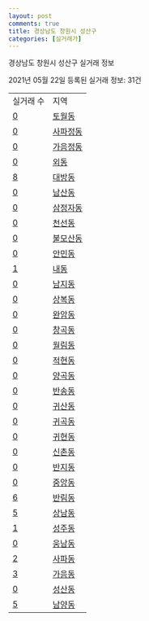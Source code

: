 ```yaml
---
layout: post
comments: true
title: 경상남도 창원시 성산구
categories: [실거래가]
---
```


경상남도 창원시 성산구 실거래 정보

2021년 05월 22일 등록된 실거래 정보: 31건


<table>
  <tr>
    <td>실거래 수</td>
    <td>지역</td>
  </tr>

  
  <tr>
    <td><a href="4812310100.html">0</a></td>
    <td><a href="4812310100.html">토월동</a></td>
  </tr>
    

  <tr>
    <td><a href="4812310200.html">0</a></td>
    <td><a href="4812310200.html">사파정동</a></td>
  </tr>
    

  <tr>
    <td><a href="4812310300.html">0</a></td>
    <td><a href="4812310300.html">가음정동</a></td>
  </tr>
    

  <tr>
    <td><a href="4812310400.html">0</a></td>
    <td><a href="4812310400.html">외동</a></td>
  </tr>
    

  <tr>
    <td><a href="4812310500.html">8</a></td>
    <td><a href="4812310500.html">대방동</a></td>
  </tr>
    

  <tr>
    <td><a href="4812310600.html">0</a></td>
    <td><a href="4812310600.html">남산동</a></td>
  </tr>
    

  <tr>
    <td><a href="4812310700.html">0</a></td>
    <td><a href="4812310700.html">삼정자동</a></td>
  </tr>
    

  <tr>
    <td><a href="4812310800.html">0</a></td>
    <td><a href="4812310800.html">천선동</a></td>
  </tr>
    

  <tr>
    <td><a href="4812310900.html">0</a></td>
    <td><a href="4812310900.html">불모산동</a></td>
  </tr>
    

  <tr>
    <td><a href="4812311000.html">0</a></td>
    <td><a href="4812311000.html">안민동</a></td>
  </tr>
    

  <tr>
    <td><a href="4812311100.html">1</a></td>
    <td><a href="4812311100.html">내동</a></td>
  </tr>
    

  <tr>
    <td><a href="4812311200.html">0</a></td>
    <td><a href="4812311200.html">남지동</a></td>
  </tr>
    

  <tr>
    <td><a href="4812311300.html">0</a></td>
    <td><a href="4812311300.html">상복동</a></td>
  </tr>
    

  <tr>
    <td><a href="4812311400.html">0</a></td>
    <td><a href="4812311400.html">완암동</a></td>
  </tr>
    

  <tr>
    <td><a href="4812311500.html">0</a></td>
    <td><a href="4812311500.html">창곡동</a></td>
  </tr>
    

  <tr>
    <td><a href="4812311600.html">0</a></td>
    <td><a href="4812311600.html">월림동</a></td>
  </tr>
    

  <tr>
    <td><a href="4812311700.html">0</a></td>
    <td><a href="4812311700.html">적현동</a></td>
  </tr>
    

  <tr>
    <td><a href="4812311800.html">0</a></td>
    <td><a href="4812311800.html">양곡동</a></td>
  </tr>
    

  <tr>
    <td><a href="4812311900.html">0</a></td>
    <td><a href="4812311900.html">반송동</a></td>
  </tr>
    

  <tr>
    <td><a href="4812312000.html">0</a></td>
    <td><a href="4812312000.html">귀산동</a></td>
  </tr>
    

  <tr>
    <td><a href="4812312100.html">0</a></td>
    <td><a href="4812312100.html">귀곡동</a></td>
  </tr>
    

  <tr>
    <td><a href="4812312200.html">0</a></td>
    <td><a href="4812312200.html">귀현동</a></td>
  </tr>
    

  <tr>
    <td><a href="4812312300.html">0</a></td>
    <td><a href="4812312300.html">신촌동</a></td>
  </tr>
    

  <tr>
    <td><a href="4812312400.html">0</a></td>
    <td><a href="4812312400.html">반지동</a></td>
  </tr>
    

  <tr>
    <td><a href="4812312500.html">0</a></td>
    <td><a href="4812312500.html">중앙동</a></td>
  </tr>
    

  <tr>
    <td><a href="4812312600.html">6</a></td>
    <td><a href="4812312600.html">반림동</a></td>
  </tr>
    

  <tr>
    <td><a href="4812312700.html">5</a></td>
    <td><a href="4812312700.html">상남동</a></td>
  </tr>
    

  <tr>
    <td><a href="4812312800.html">1</a></td>
    <td><a href="4812312800.html">성주동</a></td>
  </tr>
    

  <tr>
    <td><a href="4812312900.html">0</a></td>
    <td><a href="4812312900.html">웅남동</a></td>
  </tr>
    

  <tr>
    <td><a href="4812313000.html">2</a></td>
    <td><a href="4812313000.html">사파동</a></td>
  </tr>
    

  <tr>
    <td><a href="4812313100.html">3</a></td>
    <td><a href="4812313100.html">가음동</a></td>
  </tr>
    

  <tr>
    <td><a href="4812313200.html">0</a></td>
    <td><a href="4812313200.html">성산동</a></td>
  </tr>
    

  <tr>
    <td><a href="4812313300.html">5</a></td>
    <td><a href="4812313300.html">남양동</a></td>
  </tr>
    


</table>
    